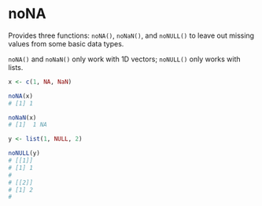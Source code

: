 # noNA

Provides three functions: `noNA()`, `noNaN()`, and `noNULL()` to leave out missing values from some basic data types.

`noNA()` and `noNaN()` only work with 1D vectors; `noNULL()` only works with lists.

```r
x <- c(1, NA, NaN)

noNA(x)
# [1] 1

noNaN(x)
# [1]  1 NA

y <- list(1, NULL, 2)

noNULL(y)
# [[1]]
# [1] 1
#
# [[2]]
# [1] 2
#
```
